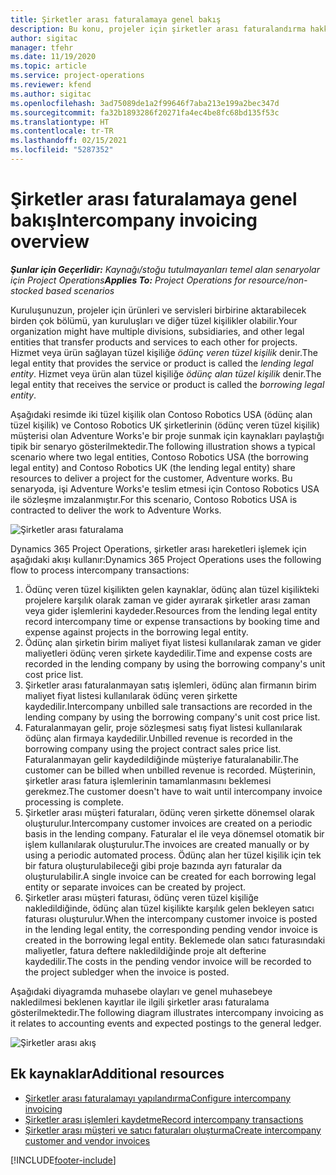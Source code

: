 ```yaml
---
title: Şirketler arası faturalamaya genel bakış
description: Bu konu, projeler için şirketler arası faturalandırma hakkında bilgi ve örnekler sağlar.
author: sigitac
manager: tfehr
ms.date: 11/19/2020
ms.topic: article
ms.service: project-operations
ms.reviewer: kfend
ms.author: sigitac
ms.openlocfilehash: 3ad75089de1a2f99646f7aba213e199a2bec347d
ms.sourcegitcommit: fa32b1893286f20271fa4ec4be8fc68bd135f53c
ms.translationtype: HT
ms.contentlocale: tr-TR
ms.lasthandoff: 02/15/2021
ms.locfileid: "5287352"
---
```

# <a name="intercompany-invoicing-overview"></a><span data-ttu-id="27d32-103">Şirketler arası faturalamaya genel bakış</span><span class="sxs-lookup"><span data-stu-id="27d32-103">Intercompany invoicing overview</span></span>

<span data-ttu-id="27d32-104">_**Şunlar için Geçerlidir:** Kaynağı/stoğu tutulmayanları temel alan senaryolar için Project Operations_</span><span class="sxs-lookup"><span data-stu-id="27d32-104">_**Applies To:** Project Operations for resource/non-stocked based scenarios_</span></span>

<span data-ttu-id="27d32-105">Kuruluşunuzun, projeler için ürünleri ve servisleri birbirine aktarabilecek birden çok bölümü, yan kuruluşları ve diğer tüzel kişilikler olabilir.</span><span class="sxs-lookup"><span data-stu-id="27d32-105">Your organization might have multiple divisions, subsidiaries, and other legal entities that transfer products and services to each other for projects.</span></span> <span data-ttu-id="27d32-106">Hizmet veya ürün sağlayan tüzel kişiliğe *ödünç veren tüzel kişilik* denir.</span><span class="sxs-lookup"><span data-stu-id="27d32-106">The legal entity that provides the service or product is called the *lending legal entity*.</span></span> <span data-ttu-id="27d32-107">Hizmet veya ürün alan tüzel kişiliğe *ödünç alan tüzel kişilik* denir.</span><span class="sxs-lookup"><span data-stu-id="27d32-107">The legal entity that receives the service or product is called the *borrowing legal entity*.</span></span>

<span data-ttu-id="27d32-108">Aşağıdaki resimde iki tüzel kişilik olan Contoso Robotics USA (ödünç alan tüzel kişilik) ve Contoso Robotics UK şirketlerinin (ödünç veren tüzel kişilik) müşterisi olan Adventure Works'e bir proje sunmak için kaynakları paylaştığı tipik bir senaryo gösterilmektedir.</span><span class="sxs-lookup"><span data-stu-id="27d32-108">The following illustration shows a typical scenario where two legal entities, Contoso Robotics USA (the borrowing legal entity) and Contoso Robotics UK (the lending legal entity) share resources to deliver a project for the customer, Adventure works.</span></span> <span data-ttu-id="27d32-109">Bu senaryoda, işi Adventure Works'e teslim etmesi için Contoso Robotics USA ile sözleşme imzalanmıştır.</span><span class="sxs-lookup"><span data-stu-id="27d32-109">For this scenario, Contoso Robotics USA is contracted to deliver the work to Adventure Works.</span></span>

![Şirketler arası faturalama](./media/IntercompanyScenario.png) 

<span data-ttu-id="27d32-111">Dynamics 365 Project Operations, şirketler arası hareketleri işlemek için aşağıdaki akışı kullanır:</span><span class="sxs-lookup"><span data-stu-id="27d32-111">Dynamics 365 Project Operations uses the following flow to process intercompany transactions:</span></span>

1. <span data-ttu-id="27d32-112">Ödünç veren tüzel kişilikten gelen kaynaklar, ödünç alan tüzel kişilikteki projelere karşılık olarak zaman ve gider ayırarak şirketler arası zaman veya gider işlemlerini kaydeder.</span><span class="sxs-lookup"><span data-stu-id="27d32-112">Resources from the lending legal entity record intercompany time or expense transactions by booking time and expense against projects in the borrowing legal entity.</span></span>
2. <span data-ttu-id="27d32-113">Ödünç alan şirketin birim maliyet fiyat listesi kullanılarak zaman ve gider maliyetleri ödünç veren şirkete kaydedilir.</span><span class="sxs-lookup"><span data-stu-id="27d32-113">Time and expense costs are recorded in the lending company by using the borrowing company's unit cost price list.</span></span>
3. <span data-ttu-id="27d32-114">Şirketler arası faturalanmayan satış işlemleri, ödünç alan firmanın birim maliyet fiyat listesi kullanılarak ödünç veren şirkette kaydedilir.</span><span class="sxs-lookup"><span data-stu-id="27d32-114">Intercompany unbilled sale transactions are recorded in the lending company by using the borrowing company's unit cost price list.</span></span>
4. <span data-ttu-id="27d32-115">Faturalanmayan gelir, proje sözleşmesi satış fiyat listesi kullanılarak ödünç alan firmaya kaydedilir.</span><span class="sxs-lookup"><span data-stu-id="27d32-115">Unbilled revenue is recorded in the borrowing company using the project contract sales price list.</span></span> <span data-ttu-id="27d32-116">Faturalanmayan gelir kaydedildiğinde müşteriye faturalanabilir.</span><span class="sxs-lookup"><span data-stu-id="27d32-116">The customer can be billed when unbilled revenue is recorded.</span></span> <span data-ttu-id="27d32-117">Müşterinin, şirketler arası fatura işlemlerinin tamamlanmasını beklemesi gerekmez.</span><span class="sxs-lookup"><span data-stu-id="27d32-117">The customer doesn't have to wait until intercompany invoice processing is complete.</span></span>
5. <span data-ttu-id="27d32-118">Şirketler arası müşteri faturaları, ödünç veren şirkette dönemsel olarak oluşturulur.</span><span class="sxs-lookup"><span data-stu-id="27d32-118">Intercompany customer invoices are created on a periodic basis in the lending company.</span></span> <span data-ttu-id="27d32-119">Faturalar el ile veya dönemsel otomatik bir işlem kullanılarak oluşturulur.</span><span class="sxs-lookup"><span data-stu-id="27d32-119">The invoices are created manually or by using a periodic automated process.</span></span> <span data-ttu-id="27d32-120">Ödünç alan her tüzel kişilik için tek bir fatura oluşturulabileceği gibi proje bazında ayrı faturalar da oluşturulabilir.</span><span class="sxs-lookup"><span data-stu-id="27d32-120">A single invoice can be created for each borrowing legal entity or separate invoices can be created by project.</span></span>
6. <span data-ttu-id="27d32-121">Şirketler arası müşteri faturası, ödünç veren tüzel kişiliğe nakledildiğinde, ödünç alan tüzel kişilikte karşılık gelen bekleyen satıcı faturası oluşturulur.</span><span class="sxs-lookup"><span data-stu-id="27d32-121">When the intercompany customer invoice is posted in the lending legal entity, the corresponding pending vendor invoice is created in the borrowing legal entity.</span></span> <span data-ttu-id="27d32-122">Beklemede olan satıcı faturasındaki maliyetler, fatura deftere nakledildiğinde proje alt defterine kaydedilir.</span><span class="sxs-lookup"><span data-stu-id="27d32-122">The costs in the pending vendor invoice will be recorded to the project subledger when the invoice is posted.</span></span>

<span data-ttu-id="27d32-123">Aşağıdaki diyagramda muhasebe olayları ve genel muhasebeye nakledilmesi beklenen kayıtlar ile ilgili şirketler arası faturalama gösterilmektedir.</span><span class="sxs-lookup"><span data-stu-id="27d32-123">The following diagram illustrates intercompany invoicing as it relates to accounting events and expected postings to the general ledger.</span></span>

![Şirketler arası akış](./media/IntercompanyFlow.png)

## <a name="additional-resources"></a><span data-ttu-id="27d32-125">Ek kaynaklar</span><span class="sxs-lookup"><span data-stu-id="27d32-125">Additional resources</span></span>

- [<span data-ttu-id="27d32-126">Şirketler arası faturalamayı yapılandırma</span><span class="sxs-lookup"><span data-stu-id="27d32-126">Configure intercompany invoicing</span></span>](configure-intercompany-invoicing.md)
- [<span data-ttu-id="27d32-127">Şirketler arası işlemleri kaydetme</span><span class="sxs-lookup"><span data-stu-id="27d32-127">Record intercompany transactions</span></span>](create-intercompany-transactions.md)
- [<span data-ttu-id="27d32-128">Şirketler arası müşteri ve satıcı faturaları oluşturma</span><span class="sxs-lookup"><span data-stu-id="27d32-128">Create intercompany customer and vendor invoices</span></span>](create-intercompany-customer-vendor-invoices.md)


[!INCLUDE[footer-include](../includes/footer-banner.md)]